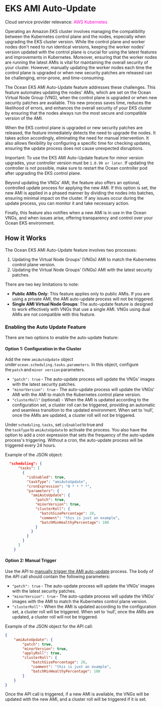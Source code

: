 # EKS AMI Auto-Update

Cloud service provider relevance: <font color="#FC01CC">AWS Kubernetes</font>  

Operating an Amazon EKS cluster involves managing the compatibility between the Kubernetes control plane and the nodes, especially when upgrading the EKS cluster version. While the control plane and worker nodes don't need to run identical versions, keeping the worker nodes’ version updated with the control plane is crucial for using the latest features and improvements in Kubernetes. Moreover, ensuring that the worker nodes are running the latest AMIs is vital for maintaining the overall security of your cluster. However, manually updating the worker nodes each time the control plane is upgraded or when new security patches are released can be challenging, error-prone, and time-consuming. 

The Ocean EKS AMI Auto-Update feature addresses these challenges. This feature automates updating the nodes' AMIs, which are set on the Ocean Virtual Node Group (VNG), when the control plane is upgraded or when new security patches are available. This new process saves time, reduces the likelihood of errors, and enhances the overall security of your EKS cluster by ensuring that the nodes always run the most secure and compatible version of the AMI. 
 
When the EKS control plane is upgraded or new security patches are released, the feature immediately detects the need to upgrade the nodes. It takes action accordingly, eliminating the need for manual intervention. It also allows flexibility by configuring a specific time for checking updates, ensuring the update process does not cause unexpected disruptions. 

Important: To use the EKS AMI Auto-Update feature for minor version upgrades, your controller version must be `1.0.99 or later`. If updating the controller is not possible, make sure to restart the Ocean controller pod after upgrading the EKS control plane. 

Beyond updating the VNGs’ AMI, the feature also offers an optional, controlled update process for applying the new AMI. If this option is set, the new AMI is applied in a phased manner by dividing the nodes into batches, ensuring minimal impact on the cluster. If any issues occur during the update process, you can monitor it and take necessary action.   

Finally, this feature also notifies when a new AMI is in use in the Ocean VNGs, and when issues arise, offering transparency and control over your Ocean EKS environment. 

## How it Works 

The Ocean EKS AMI Auto-Update feature involves two processes: 
1. Updating the Virtual Node Groups’ (VNGs) AMI to match the Kubernetes control plane version. 
2. Updating the Virtual Node Groups’ (VNGs) AMI with the latest security patches. 

There are two key limitations to note: 
* **Public AMIs Only**: This feature applies only to public AMIs. If you are using a private AMI, the AMI auto-update process will not be triggered. 
* **Single AMI Virtual Node Groups**: The auto-update feature is designed to work effectively with VNGs that use a single AMI. VNGs using dual AMIs are not compatible with this feature.  

### Enabling the Auto Update Feature 

There are two options to enable the auto-update feature: 

#### Option 1: Configuration in the Cluster 

Add the new `amiAutoUpdate` object under `ocean.scheduling.tasks.parameters`. In this object, configure the `patch` and `minor version` parameters. 

* `"patch": true` - The auto-update process will update the VNGs’ images with the latest security patches. 
* `"minorVersion": true` - The auto-update process will update the VNGs’ AMI with the AMI to match the Kubernetes control plane version. 
* `"clusterRoll"` (optional) - When the AMI is updated according to the configuration set, a cluster roll can be triggered, providing an automatic and seamless transition to the updated environment. When set to ‘null’, once the AMIs are updated, a cluster roll will not be triggered. 

Under `scheduling.tasks`, set `isEnabled` to true and the `taskType` to `amiAutoUpdate` to activate the process. You also have the option to add a cron expression that sets the frequency of the auto-update process's triggering. Without a cron, the auto-update process will be triggered every 24 hours. 

Example of the JSON object: 

```json
  "scheduling": { 
      "tasks": [ 
        { 
          "isEnabled": true, 
          "taskType": "amiAutoUpdate", 
          "cronExpression": "0 * * * *", 
          "parameters": { 
            "amiAutoUpdate": { 
              "patch": true, 
              "minorVersion": true, 
              "clusterRoll": { 
                "batchSizePercentage": 20, 
                "comment": "this is just an example", 
                "batchMinHealthyPercentage": 100 
              } 
            } 
          } 
        } 
      ] 
    } 
``` 

#### Option 2: Manual Trigger 

Use the API to [manually trigger the AMI auto-update](https://docs.spot.io/api/#tag/Ocean-AWS/operation/oceanAwsAmiAutoUpdate) process. The body of the API call should contain the following parameters: 

* `"patch": true` - The auto-update process will update the VNGs’ images with the latest security patches. 
* `"minorVersion": true` - The auto-update process will update the VNGs’ images with the AMI to match the Kubernetes control plane version. 
* `"clusterRoll"` - When the AMI is updated according to the configuration set, a cluster roll will be triggered. When set to ‘null’, once the AMIs are updated, a cluster roll will not be triggered. 

Example of the JSON object for the API call: 

```json
{ 
    "amiAutoUpdate": { 
        "patch": true, 
        "minorVersion": true, 
        "applyRoll": true, 
        "clusterRoll": { 
            "batchSizePercentage": 20, 
            "comment": "this is just an example", 
            "batchMinHealthyPercentage": 100 
        } 
    } 
}  
```

Once the API call is triggered, if a new AMI is available, the VNGs will be updated with the new AMI, and a cluster roll will be triggered if it is set. 


 

 

 
